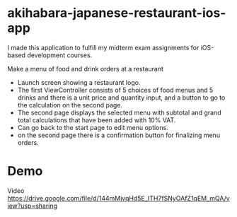 # akihabara-japanese-restaurant-ios-app

I made this application to fulfill my midterm exam assignments for iOS-based development courses.

Make a menu of food and drink orders at a restaurant
- Launch screen showing a restaurant logo.
- The first ViewController consists of 5 choices of food menus and 5 drinks and there is a unit price and quantity input, and a button to go to the calculation on the second page.
- The second page displays the selected menu with subtotal and grand total calculations that have been added with 10% VAT.
- Can go back to the start page to edit menu options.
- on the second page there is a confirmation button for finalizing menu orders.

# Demo
Video
https://drive.google.com/file/d/144mMjvqHd5E_ITH7fSNyOAfZ1qEM_mQA/view?usp=sharing